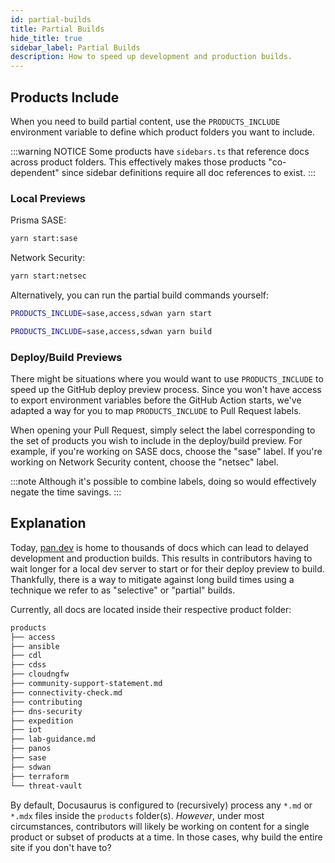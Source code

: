 ```yaml
---
id: partial-builds
title: Partial Builds
hide_title: true
sidebar_label: Partial Builds
description: How to speed up development and production builds.
---
```


## Products Include

When you need to build partial content, use the `PRODUCTS_INCLUDE` environment variable to define which product folders you want to include.

:::warning NOTICE
Some products have `sidebars.ts` that reference docs across product folders. This effectively makes those products "co-dependent" since sidebar definitions require all doc references to exist.
:::

### Local Previews

Prisma SASE:

```bash title="Start local development server"
yarn start:sase
```

Network Security:

```bash title="Start local development server"
yarn start:netsec
```

Alternatively, you can run the partial build commands yourself:

```bash title="Start local development server"
PRODUCTS_INCLUDE=sase,access,sdwan yarn start
```

```bash title="Production build"
PRODUCTS_INCLUDE=sase,access,sdwan yarn build
```

### Deploy/Build Previews

There might be situations where you would want to use `PRODUCTS_INCLUDE` to speed up the GitHub deploy preview process. Since you won't have access to export environment variables before the GitHub Action starts, we've adapted a way for you to map `PRODUCTS_INCLUDE` to Pull Request labels.

When opening your Pull Request, simply select the label corresponding to the set of products you wish to include in the deploy/build preview. For example, if you're working on SASE docs, choose the "sase" label. If you're working on Network Security content, choose the "netsec" label.

:::note
Although it's possible to combine labels, doing so would effectively negate the time savings.
:::

## Explanation

Today, [pan.dev](https://pan.dev) is home to thousands of docs which can lead to delayed development and production builds. This results in contributors having to wait longer for a local dev server to start or for their deploy preview to build. Thankfully, there is a way to mitigate against long build times using a technique we refer to as "selective" or "partial" builds.

Currently, all docs are located inside their respective product folder:

```bash title="Product folders as of 11/4/2022"
products
├── access
├── ansible
├── cdl
├── cdss
├── cloudngfw
├── community-support-statement.md
├── connectivity-check.md
├── contributing
├── dns-security
├── expedition
├── iot
├── lab-guidance.md
├── panos
├── sase
├── sdwan
├── terraform
└── threat-vault
```

By default, Docusaurus is configured to (recursively) process any `*.md` or `*.mdx` files inside the `products` folder(s). _However_, under most circumstances, contributors will likely be working on content for a single product or subset of products at a time. In those cases, why build the entire site if you don't have to?
